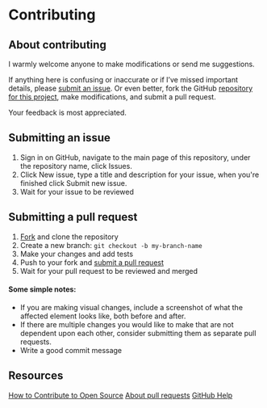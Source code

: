 # Contributing

## About contributing

I warmly welcome anyone to make modifications or send me suggestions.

If anything here is confusing or inaccurate or if I’ve missed important details, please [submit an issue][issue].
Or even better, fork the GitHub [repository for this project][repository], make modifications, and submit a pull request.

Your feedback is most appreciated.

## Submitting an issue

1. Sign in on GitHub, navigate to the main page of this repository, under the repository name, click  Issues.
1. Click New issue, type a title and description for your issue, when you're finished click Submit new issue.
1. Wait for your issue to be reviewed

## Submitting a pull request

1. [Fork][fork] and clone the repository
1. Create a new branch: `git checkout -b my-branch-name`
1. Make your changes and add tests
1. Push to your fork and [submit a pull request][pull-request]
1. Wait for your pull request to be reviewed and merged

#### Some simple notes:
- If you are making visual changes, include a screenshot of what the affected element looks like, both before and after.
- If there are multiple changes you would like to make that are not dependent upon each other, consider submitting them as separate pull requests.
- Write a good commit message

<!-- these-resources-must-be-revised -->
## Resources

[How to Contribute to Open Source](https://opensource.guide/how-to-contribute/)
[About pull requests](https://help.github.com/articles/about-pull-requests/)
[GitHub Help](https://help.github.com)

[repository]: https://github.com/acdse/Udacity-ud775
[issue]: https://github.com/acdse/Udacity-ud775/issues
[fork]: https://github.com/acdse/Udacity-ud775/fork
[pull-request]: https://github.com/acdse/Udacity-ud775/compare
